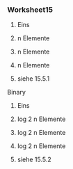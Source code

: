 ### Worksheet15

1. Eins

2. n Elemente 

3. n Elemente 

4. n Elemente 

5. siehe 15.5.1

Binary

1. Eins

2. log 2 n Elemente

3. log 2 n Elemente

4. log 2 n Elemente

5. siehe 15.5.2